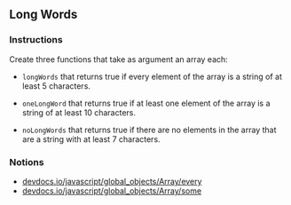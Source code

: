 ## Long Words

### Instructions

Create three functions that take as argument an array each:

- `longWords` that returns true if every element of the array is a string of at
least 5 characters.

- `oneLongWord` that returns true if at least one element of the array is a
string of at least 10 characters.

- `noLongWords` that returns true if there are no elements in the array that are
a string with at least 7 characters.

### Notions

- [devdocs.io/javascript/global_objects/Array/every](https://devdocs.io/javascript/global_objects/Array/every)
- [devdocs.io/javascript/global_objects/Array/some](https://devdocs.io/javascript/global_objects/Array/some)
